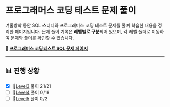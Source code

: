 # 프로그래머스 코딩 테스트 문제 풀이

겨울방학 동안 SQL 스터디와 프로그래머스 코딩 테스트 문제를 풀며 학습한 내용을 정리한 페이지입니다. 
문제 풀이 기록은 **레벨별로 구분**되어 있으며, 각 레벨 폴더로 이동하여 문제와 풀이를 확인할 수 있습니다.

📌 **[프로그래머스 코딩테스트 SQL 문제 페이지](https://school.programmers.co.kr/learn/challenges?order=recent&languages=mysql&page=1)**  

---

## 📊 진행 상황

- [x] 📁[Level3](./Level3) 풀이 21/21
- [ ] 📁[Level4](./Level4) 풀이 0/18
- [ ] 📁[Level5](./Level5) 풀이 0/2
